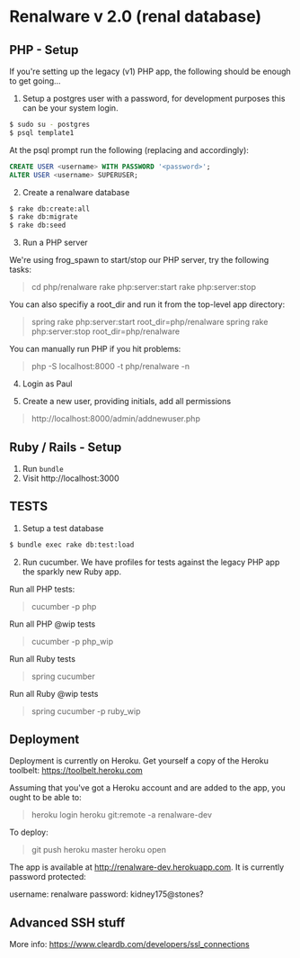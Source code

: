 Renalware v 2.0 (renal database)
============

PHP - Setup
-----------

If you're setting up the legacy (v1) PHP app, the following should be enough to get going...

1. Setup a postgres user with a password, for development purposes this can be your system login.
```bash
$ sudo su - postgres
$ psql template1
```
At the psql prompt run the following (replacing <username> and <password> accordingly):
```sql
CREATE USER <username> WITH PASSWORD '<password>';
ALTER USER <username> SUPERUSER;
```

2. Create a renalware database
```bash
$ rake db:create:all
$ rake db:migrate
$ rake db:seed
```

3. Run a PHP server

We're using frog_spawn to start/stop our PHP server, try the following tasks:

> cd php/renalware
> rake php:server:start
> rake php:server:stop

You can also specifiy a root_dir and run it from the top-level app directory:

> spring rake php:server:start root_dir=php/renalware
> spring rake php:server:stop root_dir=php/renalware

You can manually run PHP if you hit problems:

> php -S localhost:8000 -t php/renalware -n

4. Login as Paul

5. Create a new user, providing initials, add all permissions

> http://localhost:8000/admin/addnewuser.php

Ruby / Rails - Setup
--------------------

1. Run `bundle`
2. Visit http://localhost:3000

TESTS
-----

1. Setup a test database
```bash
$ bundle exec rake db:test:load
```

2. Run cucumber. We have profiles for tests against the legacy PHP app the sparkly new Ruby app.

Run all PHP tests:

> cucumber -p php

Run all PHP @wip tests

> cucumber -p php_wip

Run all Ruby tests

> spring cucumber

Run all Ruby @wip tests

> spring cucumber -p ruby_wip

Deployment
----------

Deployment is currently on Heroku. Get yourself a copy of the Heroku toolbelt: https://toolbelt.heroku.com

Assuming that you've got a Heroku account and are added to the app, you ought to
be able to:

> heroku login
> heroku git:remote -a renalware-dev

To deploy:
> git push heroku master
> heroku open

The app is available at http://renalware-dev.herokuapp.com. It is currently password protected:

username: renalware
password: kidney175@stones?

Advanced SSH stuff
------------------

More info:
https://www.cleardb.com/developers/ssl_connections
